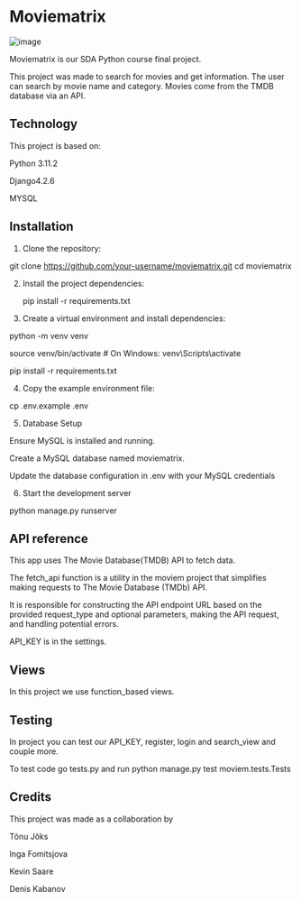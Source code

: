 # Moviematrix


![image](https://github.com/IngaFom/moviematrix/assets/144582845/4a45d56c-cecc-430c-a821-6e0d3381e297)


Moviematrix is our SDA Python course final project. 

This project was made to search for movies and get information.
The user can search by movie name and category.
Movies come from the TMDB database via an API.

## Technology
This project is based on:

Python 3.11.2

Django4.2.6

MYSQL


## Installation

1. Clone the repository:

git clone https://github.com/your-username/moviematrix.git
   cd moviematrix

2. Install the project dependencies:

   pip install -r requirements.txt

3. Create a virtual environment and install dependencies:

python -m venv venv

source venv/bin/activate   # On Windows: venv\Scripts\activate

pip install -r requirements.txt

4. Copy the example environment file:

cp .env.example .env

5. Database Setup

Ensure MySQL is installed and running.

Create a MySQL database named moviematrix.

Update the database configuration in .env with your MySQL credentials

6. Start the development server

python manage.py runserver


## API reference

This app uses The Movie Database(TMDB) API to fetch data.


The fetch_api function is a utility in the moviem project that simplifies making requests to The Movie Database (TMDb) API.

It is responsible for constructing the API endpoint URL based on the provided request_type and optional parameters,
making the API request, and handling potential errors.

API_KEY is in the settings.

## Views

In this project we use function_based views.

## Testing

In project you can test our API_KEY, register, login and search_view and couple more.

To test code go tests.py and run   python manage.py test moviem.tests.Tests




## Credits

This project was made as a collaboration by

Tõnu Jõks

Inga Fomitsjova

Kevin Saare

Denis Kabanov








